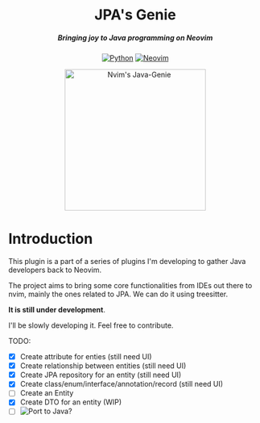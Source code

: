 <div align="center">

# JPA's Genie
##### Bringing joy to Java programming on Neovim
[![Python](https://img.shields.io/badge/python-3670A0?style=for-the-badge&logo=python&logoColor=ffdd54)](http://www.python.org)
[![Neovim](https://img.shields.io/badge/Neovim%200.9+-blue.svg?style=for-the-badge&logo=neovim)](https://neovim.io)

<img alt="Nvim's Java-Genie" height="280" src="https://github.com/andreluisos/nvim-javagenie/blob/main/logo/Logo.png" />
</div>

# Introduction
This plugin is a part of a series of plugins I'm developing to gather Java developers back to Neovim.

The project aims to bring some core functionalities from IDEs out there to nvim, mainly the ones related to JPA. We can do it using treesitter.

**It is still under development**.

I'll be slowly developing it. Feel free to contribute.

TODO:
- [x] Create attribute for enties (still need UI)
- [x] Create relationship between entities (still need UI)
- [x] Create JPA repository for an entity (still need UI)
- [x] Create class/enum/interface/annotation/record (still need UI)
- [ ] Create an Entity
- [x] Create DTO for an entity (WIP)
- [ ] ![Port to Java?](https://github.com/andreluisos/nvim-jpagenie/issues/9)
